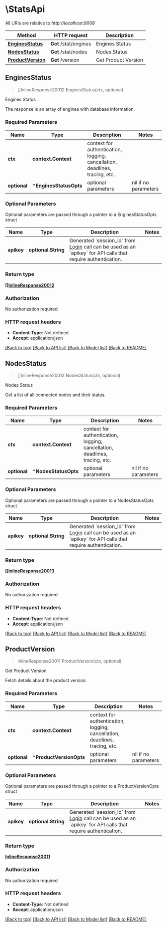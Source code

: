 # \StatsApi

All URIs are relative to *http://localhost:8008*

Method | HTTP request | Description
------------- | ------------- | -------------
[**EnginesStatus**](StatsApi.md#EnginesStatus) | **Get** /stat/engines | Engines Status
[**NodesStatus**](StatsApi.md#NodesStatus) | **Get** /stat/nodes | Nodes Status
[**ProductVersion**](StatsApi.md#ProductVersion) | **Get** /version | Get Product Version



## EnginesStatus

> []InlineResponse20012 EnginesStatus(ctx, optional)

Engines Status

The response is an array of engines with database information.

### Required Parameters


Name | Type | Description  | Notes
------------- | ------------- | ------------- | -------------
**ctx** | **context.Context** | context for authentication, logging, cancellation, deadlines, tracing, etc.
 **optional** | ***EnginesStatusOpts** | optional parameters | nil if no parameters

### Optional Parameters

Optional parameters are passed through a pointer to a EnginesStatusOpts struct


Name | Type | Description  | Notes
------------- | ------------- | ------------- | -------------
 **apikey** | **optional.String**| Generated &#x60;session_id&#x60; from [Login](#operation/userLogin) call can be used as an &#x60;apikey&#x60; for API calls that require authentication.                 | 

### Return type

[**[]InlineResponse20012**](inline_response_200_12.md)

### Authorization

No authorization required

### HTTP request headers

- **Content-Type**: Not defined
- **Accept**: application/json

[[Back to top]](#) [[Back to API list]](../README.md#documentation-for-api-endpoints)
[[Back to Model list]](../README.md#documentation-for-models)
[[Back to README]](../README.md)


## NodesStatus

> []InlineResponse20013 NodesStatus(ctx, optional)

Nodes Status

Get a list of all connected nodes and their status.

### Required Parameters


Name | Type | Description  | Notes
------------- | ------------- | ------------- | -------------
**ctx** | **context.Context** | context for authentication, logging, cancellation, deadlines, tracing, etc.
 **optional** | ***NodesStatusOpts** | optional parameters | nil if no parameters

### Optional Parameters

Optional parameters are passed through a pointer to a NodesStatusOpts struct


Name | Type | Description  | Notes
------------- | ------------- | ------------- | -------------
 **apikey** | **optional.String**| Generated &#x60;session_id&#x60; from [Login](#operation/userLogin) call can be used as an &#x60;apikey&#x60; for API calls that require authentication.                 | 

### Return type

[**[]InlineResponse20013**](inline_response_200_13.md)

### Authorization

No authorization required

### HTTP request headers

- **Content-Type**: Not defined
- **Accept**: application/json

[[Back to top]](#) [[Back to API list]](../README.md#documentation-for-api-endpoints)
[[Back to Model list]](../README.md#documentation-for-models)
[[Back to README]](../README.md)


## ProductVersion

> InlineResponse20011 ProductVersion(ctx, optional)

Get Product Version

Fetch details about the product version.

### Required Parameters


Name | Type | Description  | Notes
------------- | ------------- | ------------- | -------------
**ctx** | **context.Context** | context for authentication, logging, cancellation, deadlines, tracing, etc.
 **optional** | ***ProductVersionOpts** | optional parameters | nil if no parameters

### Optional Parameters

Optional parameters are passed through a pointer to a ProductVersionOpts struct


Name | Type | Description  | Notes
------------- | ------------- | ------------- | -------------
 **apikey** | **optional.String**| Generated &#x60;session_id&#x60; from [Login](#operation/userLogin) call can be used as an &#x60;apikey&#x60; for API calls that require authentication.                 | 

### Return type

[**InlineResponse20011**](inline_response_200_11.md)

### Authorization

No authorization required

### HTTP request headers

- **Content-Type**: Not defined
- **Accept**: application/json

[[Back to top]](#) [[Back to API list]](../README.md#documentation-for-api-endpoints)
[[Back to Model list]](../README.md#documentation-for-models)
[[Back to README]](../README.md)

